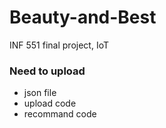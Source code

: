 # Beauty-and-Best
INF 551 final project, IoT


### Need to upload
* json file
* upload code
* recommand code
